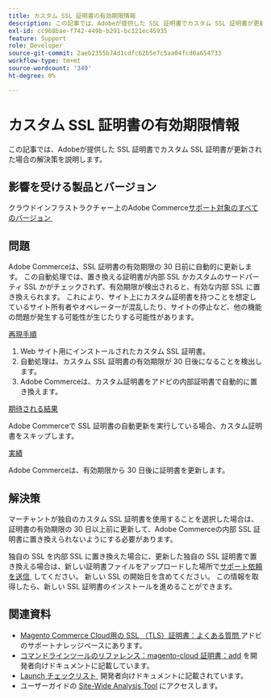 ```yaml
---
title: カスタム SSL 証明書の有効期限情報
description: この記事では、Adobeが提供した SSL 証明書でカスタム SSL 証明書が更新された場合の解決策を説明します。
exl-id: cc968bae-f742-449b-b291-bc121ec45935
feature: Support
role: Developer
source-git-commit: 2aeb2355b74d1cdfc62b5e7c5aa04fcd0a654733
workflow-type: tm+mt
source-wordcount: '349'
ht-degree: 0%

---
```


# カスタム SSL 証明書の有効期限情報

この記事では、Adobeが提供した SSL 証明書でカスタム SSL 証明書が更新された場合の解決策を説明します。

## 影響を受ける製品とバージョン

クラウドインフラストラクチャー上のAdobe Commerce[&#x200B; サポート対象のすべてのバージョン &#x200B;](https://magento.com/sites/default/files/magento-software-lifecycle-policy.pdf)

## 問題

Adobe Commerceは、SSL 証明書の有効期限の 30 日前に自動的に更新します。 この自動処理では、置き換える証明書が内部 SSL かカスタムのサードパーティ SSL かがチェックされず、有効期限が検出されると、有効な内部 SSL に置き換えられます。 これにより、サイト上にカスタム証明書を持つことを想定しているサイト所有者やオペレーターが混乱したり、サイトの停止など、他の機能の問題が発生する可能性が生じたりする可能性があります。

<u> 再現手順 </u>

1. Web サイト用にインストールされたカスタム SSL 証明書。
1. 自動処理は、カスタム SSL 証明書の有効期限が 30 日後になることを検出します。
1. Adobe Commerceは、カスタム証明書をアドビの内部証明書で自動的に置き換えます。

<u> 期待される結果 </u>

Adobe Commerceで SSL 証明書の自動更新を実行している場合、カスタム証明書をスキップします。

<u> 実績 </u>

Adobe Commerceは、有効期限から 30 日後に証明書を更新します。

## 解決策

マーチャントが独自のカスタム SSL 証明書を使用することを選択した場合は、証明書の有効期限の 30 日以上前に更新して、Adobe Commerceの内部 SSL 証明書に置き換えられないようにする必要があります。

独自の SSL を内部 SSL に置き換えた場合に、更新した独自の SSL 証明書で置き換える場合は、新しい証明書ファイルをアップロードした場所で [&#x200B; サポート依頼を送信 &#x200B;](/help/help-center-guide/help-center/magento-help-center-user-guide.md#submit-ticket) してください。 新しい SSL の開始日を含めてください。 この情報を取得したら、新しい SSL 証明書のインストールを進めることができます。

## 関連資料

* [Magento Commerce Cloud用の SSL （TLS）証明書：よくある質問 &#x200B;](/help/how-to/general/ssl-tls-certificates-for-magento-commerce-cloud-faq.md) アドビのサポートナレッジベースにあります。
* [&#x200B; コマンドラインツールのリファレンス：magento-cloud 証明書：add](https://experienceleague.adobe.com/ja/docs/commerce-cloud-service/user-guide/dev-tools/cloud-cli/cloud-cli-reference#certificateadd) を開発者向けドキュメントに記載しています。
* [Launch チェックリスト &#x200B;](https://experienceleague.adobe.com/ja/docs/commerce-cloud-service/user-guide/launch/checklist) 開発者向けドキュメントに記載されています。
* ユーザーガイドの [Site-Wide Analysis Tool](https://experienceleague.adobe.com/ja/docs/commerce-operations/tools/site-wide-analysis-tool/access#step-2-access-site-wide-analysis-tool) にアクセスします。
